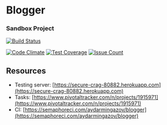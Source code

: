 # Blogger

### Sandbox Project

[![Build Status](https://semaphoreci.com/api/v1/aydarmingazov/blogger/branches/master/shields_badge.svg)](https://semaphoreci.com/aydarmingazov/blogger)

[![Code Climate](https://codeclimate.com/github/AidarMingazov/blogger/badges/gpa.svg)](https://codeclimate.com/github/AidarMingazov/blogger)
[![Test Coverage](https://codeclimate.com/github/AidarMingazov/blogger/badges/coverage.svg)](https://codeclimate.com/github/AidarMingazov/blogger)
[![Issue Count](https://codeclimate.com/github/AidarMingazov/blogger/badges/issue_count.svg)](https://codeclimate.com/github/AidarMingazov/blogger)

## Resources

- Testing server: [https://secure-crag-80882.herokuapp.com](https://secure-crag-80882.herokuapp.com)
- Tasks: [https://www.pivotaltracker.com/n/projects/1915971](https://www.pivotaltracker.com/n/projects/1915971)
- CI: [https://semaphoreci.com/aydarmingazov/blogger](https://semaphoreci.com/aydarmingazov/blogger)
